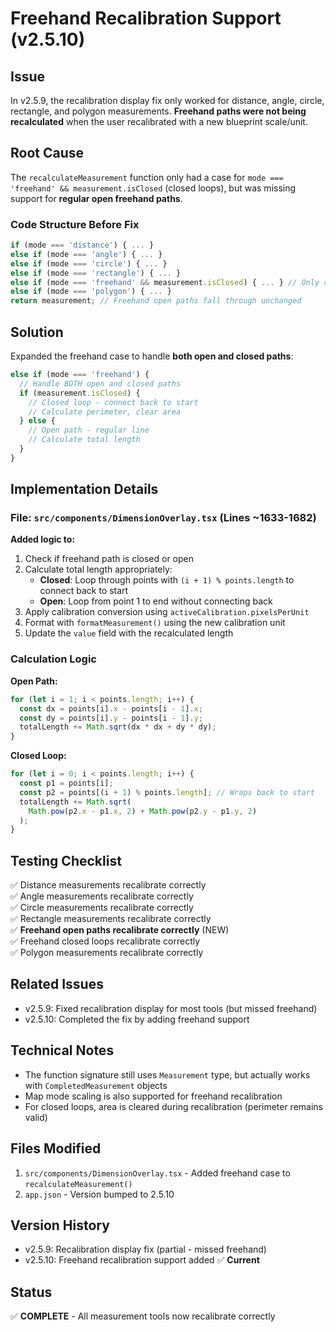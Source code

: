 # Freehand Recalibration Support (v2.5.10)

## Issue
In v2.5.9, the recalibration display fix only worked for distance, angle, circle, rectangle, and polygon measurements. **Freehand paths were not being recalculated** when the user recalibrated with a new blueprint scale/unit.

## Root Cause
The `recalculateMeasurement` function only had a case for `mode === 'freehand' && measurement.isClosed` (closed loops), but was missing support for **regular open freehand paths**.

### Code Structure Before Fix
```typescript
if (mode === 'distance') { ... }
else if (mode === 'angle') { ... }
else if (mode === 'circle') { ... }
else if (mode === 'rectangle') { ... }
else if (mode === 'freehand' && measurement.isClosed) { ... } // Only closed loops!
else if (mode === 'polygon') { ... }
return measurement; // Freehand open paths fall through unchanged
```

## Solution
Expanded the freehand case to handle **both open and closed paths**:

```typescript
else if (mode === 'freehand') {
  // Handle BOTH open and closed paths
  if (measurement.isClosed) {
    // Closed loop - connect back to start
    // Calculate perimeter, clear area
  } else {
    // Open path - regular line
    // Calculate total length
  }
}
```

## Implementation Details

### File: `src/components/DimensionOverlay.tsx` (Lines ~1633-1682)

**Added logic to:**
1. Check if freehand path is closed or open
2. Calculate total length appropriately:
   - **Closed**: Loop through points with `(i + 1) % points.length` to connect back to start
   - **Open**: Loop from point 1 to end without connecting back
3. Apply calibration conversion using `activeCalibration.pixelsPerUnit`
4. Format with `formatMeasurement()` using the new calibration unit
5. Update the `value` field with the recalculated length

### Calculation Logic

**Open Path:**
```typescript
for (let i = 1; i < points.length; i++) {
  const dx = points[i].x - points[i - 1].x;
  const dy = points[i].y - points[i - 1].y;
  totalLength += Math.sqrt(dx * dx + dy * dy);
}
```

**Closed Loop:**
```typescript
for (let i = 0; i < points.length; i++) {
  const p1 = points[i];
  const p2 = points[(i + 1) % points.length]; // Wraps back to start
  totalLength += Math.sqrt(
    Math.pow(p2.x - p1.x, 2) + Math.pow(p2.y - p1.y, 2)
  );
}
```

## Testing Checklist
✅ Distance measurements recalibrate correctly  
✅ Angle measurements recalibrate correctly  
✅ Circle measurements recalibrate correctly  
✅ Rectangle measurements recalibrate correctly  
✅ **Freehand open paths recalibrate correctly** (NEW)  
✅ Freehand closed loops recalibrate correctly  
✅ Polygon measurements recalibrate correctly  

## Related Issues
- v2.5.9: Fixed recalibration display for most tools (but missed freehand)
- v2.5.10: Completed the fix by adding freehand support

## Technical Notes
- The function signature still uses `Measurement` type, but actually works with `CompletedMeasurement` objects
- Map mode scaling is also supported for freehand recalibration
- For closed loops, area is cleared during recalibration (perimeter remains valid)

## Files Modified
1. `src/components/DimensionOverlay.tsx` - Added freehand case to `recalculateMeasurement()`
2. `app.json` - Version bumped to 2.5.10

## Version History
- v2.5.9: Recalibration display fix (partial - missed freehand)
- v2.5.10: Freehand recalibration support added ✅ **Current**

## Status
✅ **COMPLETE** - All measurement tools now recalibrate correctly
